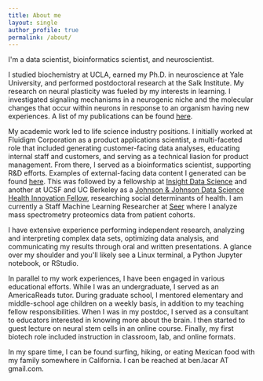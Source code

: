 ```yaml
---
title: About me
layout: single
author_profile: true
permalink: /about/
---
```


I'm a data scientist, bioinformatics scientist, and neuroscientist.

I studied biochemistry at UCLA, earned my Ph.D. in neuroscience at Yale University, and performed postdoctoral research at the Salk Institute. My research on neural plasticity was fueled by my interests in learning. I investigated signaling mechanisms in a neurogenic niche and the molecular changes that occur within neurons in response to an organism having new experiences. A list of my publications can be found [here](https://scholar.google.com/citations?user=wGG8V78AAAAJ&hl=en).

My academic work led to life science industry positions. I initially worked at Fluidigm Corporation as a product applications scientist, a multi-faceted role that included generating customer-facing data analyses, educating internal staff and customers, and serving as a technical liasion for product management. From there, I served as a bioinformatics scientist, supporting R&D efforts. Examples of external-facing data content I generated can be found [here](https://benslack19.github.io/projects/5_professional_projects/). This was followed by a fellowship at [Insight Data Science](https://www.insightdatascience.com) and another at UCSF and UC Berkeley as a [Johnson & Johnson Data Science Health Innovation Fellow](https://innovateforhealth.berkeley.edu), researching social determinants of health. I am currently a Staff Machine Learning Researcher at [Seer](https://seer.bio) where I analyze mass spectrometry proteomics data from patient cohorts.

I have extensive experience performing independent research, analyzing and interpreting complex data sets, optimizing data analysis, and communicating my results through oral and written presentations. A glance over my shoulder and you'll likely see a Linux terminal, a Python Jupyter notebook, or RStudio.

In parallel to my work experiences, I have been engaged in various educational efforts. While I was an undergraduate, I served as an AmericaReads tutor. During graduate school, I mentored elementary and middle-school age children on a weekly basis, in addition to my teaching fellow responsibilities. When I was in my postdoc, I served as a consultant to educators interested in knowing more about the brain. I then started to guest lecture on neural stem cells in an online course. Finally, my first biotech role included instruction in classroom, lab, and online formats.

In my spare time, I can be found surfing, hiking, or eating Mexican food with my family somewhere in California. I can be reached at ben.lacar AT gmail.com.
